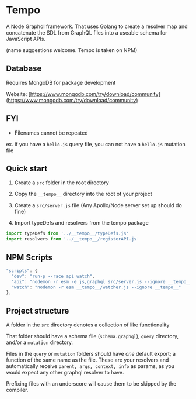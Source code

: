 # Tempo

A Node Graphql framework. That uses Golang to create a resolver map and concatenate the SDL from GraphQL files into a useable schema for JavaScript APIs.

(name suggestions welcome. Tempo is taken on NPM)

## Database

Requires MongoDB for package development

Website: [https://www.mongodb.com/try/download/community](https://www.mongodb.com/try/download/community)

## FYI

- Filenames cannot be repeated

ex. if you have a `hello.js` query file, you can not have a `hello.js` mutation file

## Quick start

1. Create a `src` folder in the root directory

1. Copy the `__tempo__` directory into the root of your project

1. Create a `src/server.js` file (Any Apollo/Node server set up should do fine)

1. Import typeDefs and resolvers from the tempo package

```js
import typeDefs from '../__tempo__/typeDefs.js'
import resolvers from '../__tempo__/registerAPI.js'
```

## NPM Scripts

```js
"scripts": {
  "dev": "run-p --race api watch",
  "api": "nodemon -r esm -e js,graphql src/server.js --ignore __tempo__",
  "watch": "nodemon -r esm __tempo__/watcher.js --ignore __tempo__"
},
```

## Project structure

A folder in the `src` directory denotes a collection of like functionality

That folder should have a schema file (`schema.graphql`), `query` directory, and/or a `mutation` directory.

Files in the `query` or `mutation` folders should have _one_ default export; a function of the same name as the file. These are your resolvers and automatically receive `parent, args, context, info` as params, as you would expect any other graphql resolver to have.

Prefixing files with an underscore will cause them to be skipped by the compiler.
